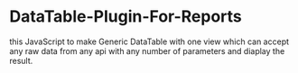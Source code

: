 # DataTable-Plugin-For-Reports
this JavaScript to make Generic DataTable with one view which can accept any raw data from any api with any number of parameters and diaplay the result. 
